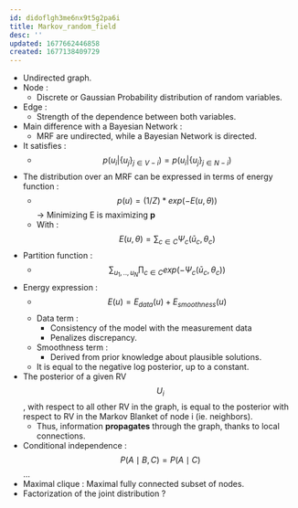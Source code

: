 ```yaml
---
id: didoflgh3me6nx9t5g2pa6i
title: Markov_random_field
desc: ''
updated: 1677662446858
created: 1677138409729
---
```

- Undirected graph.
- Node : 
    - Discrete or Gaussian Probability distribution of random variables.
- Edge : 
    - Strength of the dependence between both variables.
- Main difference with a Bayesian Network : 
    - MRF are undirected, while a Bayesian Network is directed. 
- It satisfies : 
    - $$p(u_i | \{u_j \}_{j∈V-i}) = p(u_i | \{u_j \}_{j∈N-i} )$$
- The distribution over an MRF can be expressed in terms of energy function : 
    - $$p(u) =(1/Z)*exp(−E(u, θ))$$ → Minimizing E is maximizing **p**
    - With : $$E(u, θ) = \sum_{c\in C }Ψ_c(ū_c,θ_c)$$
- Partition function : 
    - $$\sum_{u_1, .. , u_N}\prod_{c\in C}{exp(−Ψ_c(ū_c,θ_c))}$$
- Energy expression :
    - $$E(u) = E_{data}(u) + E_{smoothness}(u)$$
    - Data term : 
        - Consistency of the model with the measurement data
        - Penalizes discrepancy.
    - Smoothness term : 
        - Derived from prior knowledge about plausible solutions.
    - It is equal to the negative log posterior, up to a constant.
- The posterior of a given RV $$U_i$$, with respect to all other RV in the graph, is equal to the posterior with respect to RV in the Markov Blanket of node i (ie. neighbors).
    - Thus, information **propagates** through the graph, thanks to local connections.
- Conditional independence : $${\displaystyle P(A\mid B,C)=P(A\mid C)}$$ ...
- Maximal clique : Maximal fully connected subset of nodes.
- Factorization of the joint distribution ?
